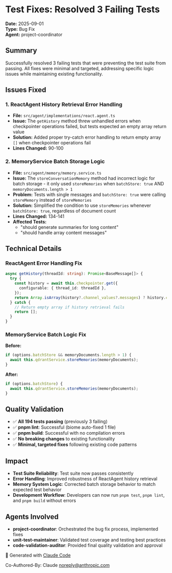 # Test Fixes: Resolved 3 Failing Tests

**Date:** 2025-09-01  
**Type:** Bug Fix  
**Agent:** project-coordinator  

## Summary

Successfully resolved 3 failing tests that were preventing the test suite from passing. All fixes were minimal and targeted, addressing specific logic issues while maintaining existing functionality.

## Issues Fixed

### 1. ReactAgent History Retrieval Error Handling
- **File:** `src/agent/implementations/react.agent.ts`
- **Issue:** The `getHistory` method threw unhandled errors when checkpointer operations failed, but tests expected an empty array return value
- **Solution:** Added proper try-catch error handling to return empty array `[]` when checkpointer operations fail
- **Lines Changed:** 90-100

### 2. MemoryService Batch Storage Logic  
- **File:** `src/agent/memory/memory.service.ts`
- **Issue:** The `storeConversationMemory` method had incorrect logic for batch storage - it only used `storeMemories` when `batchStore: true` AND `memoryDocuments.length > 1`
- **Problem:** Tests with single messages and `batchStore: true` were calling `storeMemory` instead of `storeMemories`
- **Solution:** Simplified the condition to use `storeMemories` whenever `batchStore: true`, regardless of document count
- **Lines Changed:** 134-141
- **Affected Tests:**
  - "should generate summaries for long content"
  - "should handle array content messages"

## Technical Details

### ReactAgent Error Handling Fix
```typescript
async getHistory(threadId: string): Promise<BaseMessage[]> {
  try {
    const history = await this.checkpointer.get({
      configurable: { thread_id: threadId },
    });
    return Array.isArray(history?.channel_values?.messages) ? history.channel_values.messages : [];
  } catch {
    // Return empty array if history retrieval fails
    return [];
  }
}
```

### MemoryService Batch Logic Fix
**Before:**
```typescript
if (options.batchStore && memoryDocuments.length > 1) {
  await this.qdrantService.storeMemories(memoryDocuments);
}
```

**After:**
```typescript
if (options.batchStore) {
  await this.qdrantService.storeMemories(memoryDocuments);
}
```

## Quality Validation

- ✅ **All 194 tests passing** (previously 3 failing)
- ✅ **pnpm lint**: Successful (biome auto-fixed 1 file)
- ✅ **pnpm build**: Successful with no compilation errors  
- ✅ **No breaking changes** to existing functionality
- ✅ **Minimal, targeted fixes** following existing code patterns

## Impact

- **Test Suite Reliability**: Test suite now passes consistently
- **Error Handling**: Improved robustness of ReactAgent history retrieval
- **Memory System Logic**: Corrected batch storage behavior to match expected test behavior
- **Development Workflow**: Developers can now run `pnpm test`, `pnpm lint`, and `pnpm build` without errors

## Agents Involved

- **project-coordinator**: Orchestrated the bug fix process, implemented fixes
- **unit-test-maintainer**: Validated test coverage and testing best practices  
- **code-validation-auditor**: Provided final quality validation and approval

🤖 Generated with [Claude Code](https://claude.ai/code)

Co-Authored-By: Claude <noreply@anthropic.com>
